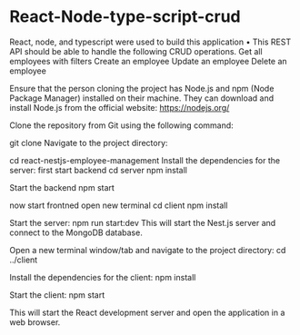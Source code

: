 # React-Node-type-script-crud
React, node, and typescript were used to build this application
• This REST API should be able to handle the following CRUD operations.
 Get all employees with filters
 Create an employee
 Update an employee
 Delete an employee

Ensure that the person cloning the project has Node.js and npm (Node Package Manager) installed on their machine. They can download and install Node.js from the official website: https://nodejs.org/

Clone the repository from Git using the following command:

git clone <repository-url>
Navigate to the project directory:

cd react-nestjs-employee-management
Install the dependencies for the server:
first start backend
cd server
npm install

Start the backend
npm start

now start frontned
open new terminal
cd client
npm install

Start the server:
npm run start:dev
This will start the Nest.js server and connect to the MongoDB database.

Open a new terminal window/tab and navigate to the project directory:
cd ../client

Install the dependencies for the client:
npm install

Start the client:
npm start

This will start the React development server and open the application in a web browser.
